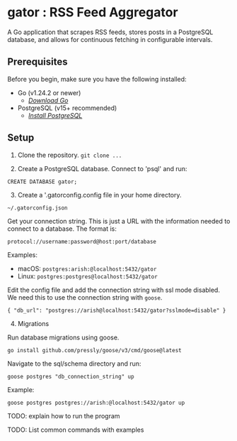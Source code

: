 
# gator : RSS Feed Aggregator

A Go application that scrapes RSS feeds, stores posts in a PostgreSQL database, and allows for continuous fetching in configurable intervals.


## Prerequisites
Before you begin, make sure you have the following installed:

- Go (v1.24.2 or newer)
    - *[Download Go](https://go.dev/dl/)*
- PostgreSQL (v15+ recommended)
    - *[Install PostgreSQL](https://www.postgresql.org/download/)*


## Setup
1. Clone the repository.
`git clone ...`

2. Create a PostgreSQL database. Connect to 'psql' and run:

`CREATE DATABASE gator;`

3. Create a '.gatorconfig.config file in your home directory. 

`~/.gatorconfig.json`

Get your connection string. This is just a URL with the information needed to connect to a database. The format is: 

`protocol://username:password@host:port/database`

Examples:
- macOS: `postgres:arish:@localhost:5432/gator`
- Linux: `postgres:postgres@localhost:5432/gator`

Edit the config file and add the connection string with ssl mode disabled. We need this to use the connection string with `goose`.

`{
    "db_url": "postgres://arish@localhost:5432/gator?sslmode=disable"
}`

4. Migrations

Run database migrations using goose.

`go install github.com/pressly/goose/v3/cmd/goose@latest`

Navigate to the sql/schema directory and run:

`goose postgres "db_connection_string" up`

Example:

`goose postgres postgres://arish:@localhost:5432/gator up`


TODO: explain how to run the program

TODO: List common commands with examples




